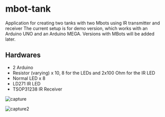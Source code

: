 # mbot-tank
Application for creating two tanks with two Mbots using IR transmitter and receiver
The current setup is for demo version, which works with an Arduino UNO 
and an Arduino MEGA.
Versions with MBots will be added later.

## Hardwares
- 2 Arduino
- Resistor (varying) x 10, 8 for the LEDs and 2x100 Ohm for the IR LED
- Normal LED x 8
- LD271 IR LED
- TSOP31238 IR Receiver

![capture](https://user-images.githubusercontent.com/26048868/49115439-7cab6b00-f2a3-11e8-9e05-ce10cc9baad6.JPG)

![capture2](https://user-images.githubusercontent.com/26048868/49115599-e6c41000-f2a3-11e8-8b6e-6eff490e5a19.JPG)


